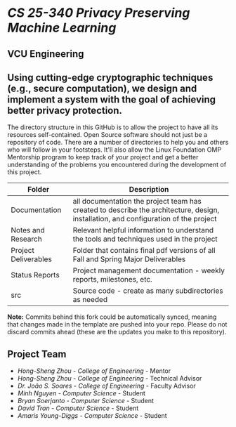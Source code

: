 # *CS 25-340 Privacy Preserving Machine Learning*
## VCU Engineering
## Using cutting-edge cryptographic techniques (e.g., secure computation), we design and implement a system with the goal of achieving better privacy protection.
The directory structure in this GitHub is to allow the project to have all its resources self-contained.
Open Source software should not just be a repository of code.  There are a number of directories to help you and others who will 
follow in your footsteps.  It'll also allow the Linux Foundation OMP Mentorship program to keep track of your project and get
a better understanding of the problems you encountered during the development of this project. 

| Folder | Description |
|---|---|
| Documentation |  all documentation the project team has created to describe the architecture, design, installation, and configuration of the project |
| Notes and Research | Relevant helpful information to understand the tools and techniques used in the project |
| Project Deliverables | Folder that contains final pdf versions of all Fall and Spring Major Deliverables |
| Status Reports | Project management documentation - weekly reports, milestones, etc. |
| src | Source code - create as many subdirectories as needed |

**Note:** Commits behind this fork could be automatically synced, meaning that changes made in the template are pushed into your repo. Please do not discard commits ahead (these are the updates you make to this repository).

## Project Team
- *Hong-Sheng Zhou*  - *College of Engineering* - Mentor
- *Hong-Sheng Zhou* - *College of Engineering* - Technical Advisor
- *Dr. João S. Soares* - *College of Engineering* - Faculty Advisor
- *Minh Nguyen* - *Computer Science* - Student
- *Bryan Soerjanto* - *Computer Science* - Student
- *David Tran* - *Computer Science* - Student
- *Amaris Young-Diggs* - *Computer Science* - Student

